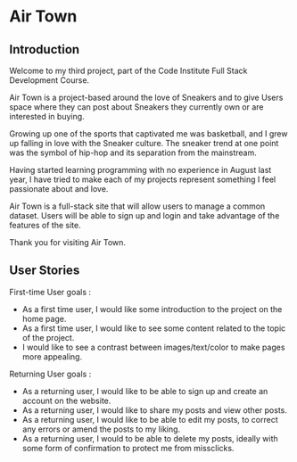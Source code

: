 # Air Town

## Introduction

Welcome to my third project, part of the Code Institute Full Stack Development Course.

Air Town is a project-based around the love of Sneakers and to give Users space where they can post about Sneakers they currently own or are interested in buying.

Growing up one of the sports that captivated me was basketball, and I grew up falling in love with the Sneaker culture. The sneaker trend at one point was the symbol of hip-hop and its separation from the mainstream.

Having started learning programming with no experience in August last year, I have tried to make each of my projects represent something I feel passionate about and love.

Air Town is a full-stack site that will allow users to manage a common dataset. Users will be able to sign up and login and take advantage of the features of the site.

Thank you for visiting Air Town.


## User Stories

First-time User goals :

- As a first time user, I would like some introduction to the project on the home page.
- As a first time user, I would like to see some content related to the topic of the project.
- I would like to see a contrast between images/text/color to make pages more appealing.

Returning User goals :
- As a returning user, I would like to be able to sign up and create an account on the website.
- As a returning user, I would like to share my posts and view other posts.
- As a returning user, I would like to be able to edit my posts, to correct any errors or amend the posts to my liking.
- As a returning user, I would to be able to delete my posts, ideally with some form of confirmation to protect me from missclicks.
